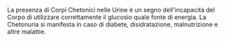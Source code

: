 La presenza di Corpi Chetonici nelle Urine è un segno dell'incapacità del Corpo di utilizzare correttamente il glucosio quale fonte di energia. La Chetonuria si manifesta in caso di diabete, disidratazione, malnutrizione e altre malattie.